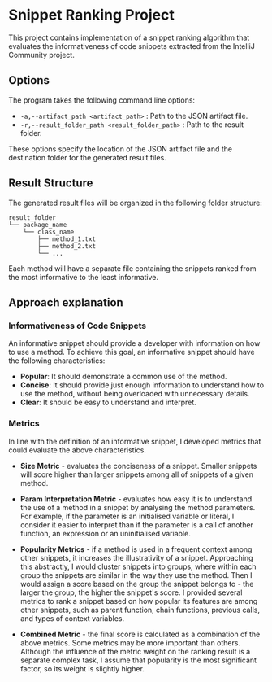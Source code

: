 # Snippet Ranking Project

This project contains implementation of a snippet ranking algorithm that evaluates the informativeness of code snippets extracted from the IntelliJ Community project.

## Options

The program takes the following command line options:

- `-a,--artifact_path <artifact_path>` : Path to the JSON artifact file.
- `-r,--result_folder_path <result_folder_path>` : Path to the result folder.

These options specify the location of the JSON artifact file and the destination folder for the generated result files.

## Result Structure

The generated result files will be organized in the following folder structure:

```
result_folder
└── package_name
    └── class_name
        ├── method_1.txt
        ├── method_2.txt
        └── ...

```


Each method will have a separate file containing the snippets ranked from the most informative to the least informative.

## Approach explanation
### Informativeness of Code Snippets
An informative snippet should provide a developer with information on how to use a method. To achieve this goal, an informative snippet should have the following characteristics:

* **Popular**: It should demonstrate a common use of the method.
* **Concise**: It should provide just enough information to understand how to use the method, without being overloaded with unnecessary details. 
* **Clear**: It should be easy to understand and interpret. 

### Metrics
In line with the definition of an informative snippet, I developed metrics that could evaluate the above characteristics.

* **Size Metric** - evaluates the conciseness of a snippet. Smaller snippets will score higher than larger snippets among all of snippets of a given method.


* **Param Interpretation Metric** - evaluates how easy it is to understand the use of a method in a snippet by analysing the method parameters. For example, if the parameter is an initialised variable or literal, I consider it easier to interpret than if the parameter is a call of another function, an expression or an uninitialised variable.


* **Popularity Metrics** - if a method is used in a frequent context among other snippets, it increases the illustrativity of a snippet. Approaching this abstractly, I would cluster snippets into groups, where within each group the snippets are similar in the way they use the method. Then I would assign a score based on the group the snippet belongs to - the larger the group, the higher the snippet's score. I provided several metrics to rank a snippet based on how popular its features are among other snippets, such as parent function, chain functions, previous calls, and types of context variables.
 

* **Combined Metric** - the final score is calculated as a combination of the above metrics. Some metrics may be more important than others. Although the influence of the metric weight on the ranking result is a separate complex task, I assume that popularity is the most significant factor, so its weight is slightly higher.